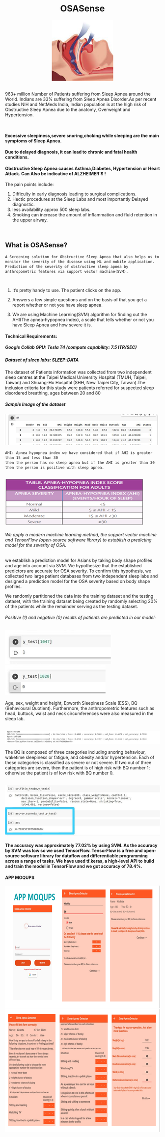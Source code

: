 
<div align="center">
  <h1>OSASense</h1>
<img width="200" height="200" src="https://github.com/akshitagupta15june/OSASense/blob/main/Images/osasense.jpeg">
</div>

</br>


963+ million Number of Patients suffering from Sleep Apnea around the World. Indians are 33% suffering from Sleep Apnea Disorder.As per recent studies NIH and NetMeds India, Indian population is at the high risk of Obstructive Sleep Apnea due to the anatomy, Overweight and Hypertension.

</br>

#### Excessive sleepiness,severe snoring,choking while sleeping are the main symptoms of Sleep Apnea. 

#### Due to delayed diagnosis, it can lead to chronic and fatal health conditions.

#### Obstructive Sleep Apnea causes Asthma,Diabetes, Hypertension or Heart Attack. Can Also be indicative of ALZHEIMER’S !


The pain points include:

1) Difficulty in early diagnosis leading to surgical complications.
2) Hectic procedures at the Sleep Labs and most importantly Delayed diagnostic.
3) less availability approx 500 sleep labs.
4) Smoking can increase the amount of inflammation and fluid retention in the upper airway. 


</br>

## What is OSASense?

```
A Screening solution for Obstructive Sleep Apnea that also helps us to 
monitor the severity of the disease using ML and mobile application.
Prediction of the severity of obstructive sleep apnea by anthropometric features via support vector machine(SVM). 
```

</br>

1) It’s pretty handy to use. The patient clicks on the app.

2) Answers a few simple questions and on the basis of that you get a report whether or not you have sleep apnea.

3) We are using Machine Learning(SVM) algorithm for finding out the AHI(The apnea-hypopnea index), a scale that tells whether or not you have Sleep Apnea and how severe it is.



#### Technical Requirements:

##### Google Collab GPU: Tesla T4 (compute capability: 7.5 ITR/SEC)

##### Dataset of sleep labs: [SLEEP-DATA](https://github.com/akshitagupta15june/OSASense/blob/main/Sleep-lab-Dataset/sleeep_apnea_data.xlsx)

The dataset of Patients information was collected from two independent sleep centres at the Taipei Medical University Hospital (TMUH, Taipei, Taiwan)
and Shuang-Ho Hospital (SHH, New Taipei City, Taiwan).The inclusion criteria for this study were patients referred for suspected sleep disordered breathing, ages between 20 and 80 


##### Sample Image of the dataset

<img src="https://github.com/akshitagupta15june/OSASense/blob/main/Images/datset.jpeg">



</br>

```
AHI: Apnea hypopnea index we have considered that if AHI is greater than 15 and less than 30
then the person has no sleep apnea but if the AHI is greater than 30 then the person is positive with sleep apnea. 
```
</br>

<img height="150" width="450" src="https://github.com/akshitagupta15june/OSASense/blob/main/Images/ahi.png">

</br>

###### We apply a modern machine learning method, the support vector machine and TensorFlow (open-source software library) to establish a predicting model for the severity of OSA. 


we establish a prediction model for Asians by taking body shape profiles and age into account via SVM.
We hypothesize that the established predictors are accurate for OSA severity. To confirm this hypothesis, 
we collected two large patient databases from two independent sleep labs and designed a prediction model for the OSA severity based on body shape profiles. 

We randomly partitioned the data into the training dataset and the testing dataset, with the training dataset being created by randomly selecting 20% of the patients while the remainder serving as the testing dataset.

###### Positive (1) and negative (0) results of patients are predicted in our model:


<img src="https://github.com/akshitagupta15june/OSASense/blob/main/Images/positive.jpg">
<img src="https://github.com/akshitagupta15june/OSASense/blob/main/Images/negative.jpg">

Age, sex, weight and height, Epworth Sleepiness Scale (ESS), BQ (Behavioural Quotient). Furthermore, the anthropometric features such as head, buttock, waist and neck circumferences were also measured in the sleep lab. 


</br>

<img src="https://github.com/akshitagupta15june/OSASense/blob/main/Images/acc.jpg">


The BQ is composed of three categories including snoring behaviour, waketime sleepiness or fatigue, and obesity and/or hypertension. Each of these categories is classified as severe or not severe. If two out of three categories are severe, then the patient is of high risk with BQ number 1; otherwise the patient is of low risk with BQ number 0.

</br>

<img src="https://github.com/akshitagupta15june/OSASense/blob/main/Images/accuracy.jpg">

#### The accuracy was approximately 77.02% by using SVM. As the accuracy by SVM was low so we used TensorFlow. TensorFlow is a free and open-source software library for dataflow and differentiable programming across a range of tasks. We have used tf.keras, a high-level API to build and train the model in TensorFlow and we got accuracy of 78.4%.


#### APP MOQUPS

<img height=400 width=700 src="https://github.com/akshitagupta15june/OSASense/blob/main/Images/mo1.png">
</br>
<img height=400 width=700 src="https://github.com/akshitagupta15june/OSASense/blob/main/Images/mo2.png">
